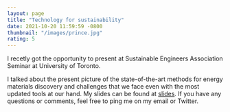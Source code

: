 ```yaml
---
layout: page
title: "Technology for sustainability"
date: 2021-10-20 11:59:59 -0800
thumbnail: "/images/prince.jpg"
rating: 5
---
```


I recetly got the opportunity to present at Sustainable Engineers Association Seminar at University of Toronto. 

I talked about the present picture of the state-of-the-art methods for energy materials discovery and challenges that we face even with the most updated tools at our hand. My slides can be found at [slides](sustainability_talk.pdf). If you have any questions or comments, feel free to ping me on my email or Twitter. 
